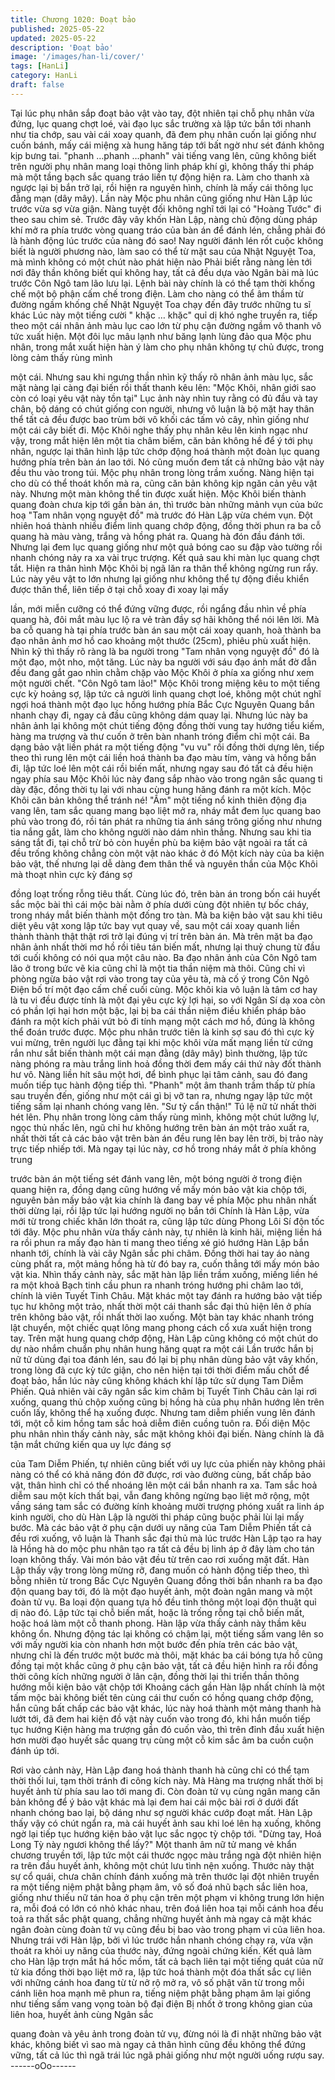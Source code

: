 ```yaml
---
title: Chương 1020: Đoạt bảo
published: 2025-05-22
updated: 2025-05-22
description: 'Đoạt bảo'
image: '/images/han-li/cover/'
tags: [HanLi]
category: HanLi
draft: false
---
```


Tại lúc phụ nhân sắp đoạt bảo vật vào tay, đột nhiên tại chỗ phụ
nhân vừa đứng, lục quang chợt loé, vài đạo lục sắc trường xà lập
tức bắn tới nhanh như tia chớp, sau vài cái xoay quanh, đã đem
phụ nhân cuốn lại giống như cuốn bánh, mấy cái miệng xà hung
hăng táp tới bất ngờ như sét đánh không kịp bưng tai.
"phanh …phanh …phanh" vài tiếng vang lên, cũng không biết trên
người phụ nhân mang loại thông linh pháp khí gì, không thấy thi
pháp mà một tầng bạch sắc quang tráo liền tự động hiện ra. Làm
cho thanh xà ngược lại bị bắn trở lại, rồi hiện ra nguyên hình,
chính là mấy cái thông lục đằng mạn (dây mây). Lần này Mộc phu
nhân cũng giống như Hàn Lập lúc trước vừa sợ vừa giận.
Nàng tuyệt đối không nghĩ tới lại có "Hoàng Tước" đi theo sau
chim sẻ. Trước đây vây khốn Hàn Lập, nàng chủ động dùng pháp
khí mở ra phía trước vòng quang tráo của bàn án để đánh lén,
chẳng phải đó là hành động lúc trước của nàng đó sao! Nay
người đánh lén rốt cuộc không biết là người phương nào, làm sao
có thể từ mặt sau của Nhật Nguyệt Toa, mà mình không có một
chút nào phát hiện nào
Phải biết rằng nàng lẻn tới nơi đây thần không biết quỉ không hay,
tất cả đều dựa vào Ngân bài mà lúc trước Côn Ngô tam lão lưu
lại. Lệnh bài này chính là có thể tạm thời khống chế một bộ phận
cấm chế trong điện. Làm cho nàng có thể âm thầm từ đường
ngầm khống chế Nhật Nguyệt Toa chạy đến đây trước những tu
sĩ khác
Lúc này một tiếng cười " khặc … khặc" quỉ dị khó nghe truyền ra,
tiếp theo một cái nhân ảnh màu lục cao lớn từ phụ cận đường
ngầm vô thanh vô tức xuất hiện. Một đôi lục mâu lạnh như băng
lạnh lùng đảo qua Mộc phu nhân, trong mắt xuất hiện hàn ý làm
cho phụ nhân không tự chủ được, trong lòng cảm thấy rùng mình

một cái.
Nhưng sau khi ngưng thần nhìn kỹ thấy rõ nhân ảnh màu lục, sắc
mặt nàng lại càng đại biến rồi thất thanh kêu lên:
"Mộc Khôi, nhân giới sao còn có loại yêu vật này tồn tại"
Lục ảnh này nhìn tuy rằng có đủ đầu và tay chân, bộ dáng có chút
giống con người, nhưng vô luận là bộ mặt hay thân thể tất cả đều
được bao trùm bởi vô khối các tấm vỏ cây, nhìn giống như một
cái cây biết đi.
Mộc Khôi nghe thấy phụ nhân kêu lên kinh ngạc như vậy, trong
mắt hiện lên một tia châm biếm, căn bản không hề để ý tới phụ
nhân, ngược lại thân hình lập tức chớp động hoá thành một đoàn
lục quang hướng phía trên bàn án lao tới.
Nó cũng muốn đem tất cả những bảo vật này đều thu vào trong
túi.
Mộc phụ nhân trong lòng trầm xuống. Nàng hiện tại cho dù có thể
thoát khốn mà ra, cũng căn bản không kịp ngăn cản yêu vật này.
Nhưng một màn không thể tin được xuất hiện.
Mộc Khôi biến thành quang đoàn chưa kịp tới gần bàn án, thì
trước bàn những mảnh vụn của bức hoạ "Tam nhân vọng nguyệt
đồ" mà trước đó Hàn Lập vừa chém vụn. Đột nhiên hoá thành
nhiều điểm linh quang chớp động, đồng thời phun ra ba cỗ quang
hà màu vàng, trắng và hồng phát ra.
Quang hà đón đầu đánh tới. Nhưng lại đem lục quang giống như
một quả bóng cao su đập vào tường rồi nhanh chóng nảy ra xa
vài trục trượng.
Kết quả sau khi màn lục quang chợt tắt. Hiện ra thân hình Mộc
Khôi bị ngã lăn ra thân thể không ngừng run rẩy.
Lúc này yêu vật to lớn nhưng lại giống như không thể tự động
điều khiển được thân thể, liên tiếp ở tại chỗ xoay đi xoay lại mấy

lần, mới miễn cưỡng có thể đứng vững được, rồi ngẩng đầu nhìn
về phía quang hà, đôi mắt màu lục lộ ra vẻ tràn đầy sợ hãi không
thể nói lên lời.
Mà ba cỗ quang hà tại phía trước bàn án sau một cái xoay quanh,
hoà thành ba đạo nhân ảnh mơ hồ cao khoảng một thước
(25cm), phiêu phù xuất hiện. Nhìn kỹ thì thấy rõ ràng là ba người
trong "Tam nhân vọng nguyệt đồ" đó là một đạo, một nho, một
tăng. Lúc này ba người với sáu đạo ánh mắt đờ đẫn đều đang gắt
gao nhìn chằm chặp vào Mộc Khôi ở phía xa giống như xem một
người chết.
"Côn Ngô tam lão!" Mộc Khôi trong miệng kêu to một tiếng cực kỳ
hoảng sợ, lập tức cả người linh quang chợt loé, không một chút
nghĩ ngợi hoá thành một đạo lục hồng hướng phía Bắc Cực
Nguyên Quang bắn nhanh chạy đi, ngay cả đầu cũng không dám
quay lại.
Nhưng lúc này ba nhân ảnh lại không một chút tiếng động đồng
thời vung tay hướng tiểu kiếm, hàng ma trượng và thư cuốn ở
trên bàn nhanh tróng điểm chỉ một cái.
Ba dạng bảo vật liền phát ra một tiếng động "vu vu" rồi đồng thời
dựng lên, tiếp theo thì rung lên một cái liền hoá thành ba đạo màu
tím, vàng và hồng bắn đi, lập tức loé lên một cái rồi biến mất,
nhưng ngay sau đó tất cả đều hiện ngay phía sau Mộc Khôi lúc
này đang sắp nhào vào trong ngân sắc quang ti dày đặc, đồng
thời tụ lại với nhau cùng hung hăng đánh ra một kích.
Mộc Khôi căn bản không thể tránh né!
"Ầm" một tiếng nổ kinh thiên động địa vang lên, tam sắc quang
mang bạo liệt mở ra, nháy mắt đem lục quang bao phủ vào trong
đó, rồi tán phát ra những tia ánh sáng trông giống như nhưng tia
nắng gắt, làm cho không người nào dám nhìn thẳng. Nhưng sau
khi tia sáng tắt đi, tại chỗ trừ bỏ còn huyền phù ba kiệm bảo vật
ngoài ra tất cả đều trống không chẳng còn một vật nào khác ở đó
Một kích này của ba kiện bảo vật, thế nhưng lại dễ dàng đem thân
thể và nguyên thần của Mộc Khôi mà thoạt nhìn cực kỳ đáng sợ

đồng loạt trống rỗng tiêu thất.
Cùng lúc đó, trên bàn án trong bốn cái huyết sắc mộc bài thì cái
mộc bài nằm ở phía dưới cùng đột nhiên tự bốc cháy, trong nháy
mắt biến thành một đống tro tàn. Mà ba kiện bảo vật sau khi tiêu
diệt yêu vật xong lập tức bay vụt quay về, sau một cái xoay quanh
liền thành thành thật thật rơi trở lại đúng vị trí trên bàn án. Mà trên
mặt ba đạo nhân ảnh nhất thời mơ hồ rồi tiêu tán biến mất, nhưng
lại thuỷ chung từ đầu tới cuối không có nói qua một câu nào.
Ba đạo nhân ảnh của Côn Ngô tam lão ở trong bức vẽ kia cũng
chỉ là một tia thần niệm mà thôi. Cũng chỉ vì phòng ngừa bảo vật
rơi vào trong tay của yêu tà, mà cố ý trong Côn Ngô Điện bố trí
một đạo cấm chế cuối cùng.
Mộc khôi kia vô luận là tâm cơ hay là tu vi đều được tính là một
đại yêu cực kỳ lợi hại, so với Ngân Sí dạ xoa còn có phần lợi hại
hơn một bậc, lại bị ba cái thần niệm điều khiển pháp bảo đánh ra
một kích phải vứt bỏ đi tính mạng một cách mơ hồ, đúng là không
thể đoán trước được.
Mộc phu nhân trước tiên là kinh sợ sau đó thì cực kỳ vui mừng,
trên người lục đằng tại khi mộc khôi vừa mất mạng liền từ cứng
rắn như sắt biến thành một cái mạn đằng (dây mây) bình thường,
lập tức nàng phóng ra màu trắng linh hoả đồng thời đem mấy cái
thứ này đốt thành hư vô.
Nàng liền hít sâu một hơi, để bình phục lại tâm cảnh, sau đó đang
muốn tiếp tục hành động tiếp thì. "Phanh" một âm thanh trầm thấp
từ phía sau truyền đến, giống như một cái gì bị vỡ tan ra, nhưng
ngay lập tức một tiếng sấm lại nhanh chóng vang lên.
"Sư tỷ cẩn thận!" Tú lệ nữ tử nhất thời hét lên.
Phụ nhân trong lòng cảm thấy rùng mình, không một chút lưỡng
lự, ngọc thủ nhấc lên, ngũ chỉ hư không hướng trên bàn án một
trảo xuất ra, nhất thời tất cả các bảo vật trên bàn án đều rung lên
bay lên trời, bị trảo này trực tiếp nhiếp tới.
Mà ngay tại lúc này, cơ hồ trong nháy mắt ở phía không trung

trước bàn án một tiếng sét đánh vang lên, một bóng người ở
trong điện quang hiện ra, đồng dạng cũng hướng về mấy món
bảo vật kia chộp tới, nguyên bản mấy bảo vật kia chính là đang
bay về phía Mộc phu nhân nhất thời dừng lại, rồi lập tức lại
hướng người nọ bắn tới
Chính là Hàn Lập, vừa mới từ trong chiếc khăn lớn thoát ra, cũng
lập tức dùng Phong Lôi Sí độn tốc tới đây.
Mộc phu nhân vừa thấy cảnh này, tự nhiên là kinh hãi, miệng liền
há ra rồi phun ra mấy đạo hàn ti mang theo tiếng xé gió hướng
Hàn Lập bắn nhanh tới, chính là vài cây Ngân sắc phi châm.
Đồng thời hai tay áo nàng cùng phất ra, một mảng hồng hà từ đó
bay ra, cuốn thẳng tới mấy món bảo vật kia.
Nhìn thấy cảnh này, sắc mặt hàn lập liền trầm xuống, miếng liền
hé ra một khoả Bạch tinh cầu phun ra nhanh tróng hướng phi
châm lao tới, chính là viên Tuyết Tinh Châu. Mặt khác một tay
đánh ra hướng bảo vật tiếp tục hư không một trảo, nhất thời một
cái thanh sắc đại thủ hiện lên ở phía trên không bảo vật, rồi nhất
thời lao xuống. Một bàn tay khác nhanh tróng lật chuyển, một
chiếc quạt lông mang phong cách cổ xưa xuất hiện trong tay.
Trên mặt hung quang chớp động, Hàn Lập cũng không có một
chút do dự nào nhắm chuẩn phụ nhân hung hăng quạt ra một cái
Lần trước hắn bị nữ tử dùng đại toa đánh lén, sau đó lại bị phụ
nhân dùng bảo vật vây khốn, trong lòng đã cực kỳ tức giận, cho
nên hiện tại tới thời điểm mấu chốt để đoạt bảo, hắn lúc này cũng
không khách khí lập tức sử dụng Tam Diễm Phiến.
Quả nhiên vài cây ngân sắc kim châm bị Tuyết Tinh Châu cản lại
rơi xuống, quang thủ chộp xuống cũng bị hồng hà của phụ nhân
hướng lên trên cuốn lấy, không thể hạ xuống được. Nhưng tam
diễm phiến vung lên đánh tới, một cỗ kim hồng tam sắc hoả diễm
điên cuồng tuôn ra.
Đối diện Mộc phu nhân nhìn thấy cảnh này, sắc mặt không khỏi
đại biến. Nàng chính là đã tận mắt chứng kiến qua uy lực đáng sợ

của Tam Diễm Phiến, tự nhiên cũng biết với uy lực của phiến này
không phải nàng có thể có khả năng đón đỡ được, rơi vào đường
cùng, bất chấp bảo vật, thân hình chỉ có thể nhoáng lên một cái
bắn nhanh ra xa.
Tam sắc hoả diễm sau một kích thất bại, vẫn đang không ngừng
bạo liệt mở rộng, một vầng sáng tam sắc có đường kính khoảng
mười trượng phóng xuất ra linh áp kinh người, cho dù Hàn Lập là
người thi pháp cũng buộc phải lùi lại mấy bước. Mà các bảo vật ở
phụ cận dưới uy năng của Tam Diễm Phiến tất cả đều rơi xuống,
vô luận là Thanh sắc đại thủ mà lúc trước Hàn Lập tạo ra hay là
Hồng hà do mộc phu nhân tạo ra tất cả đều bị linh áp ở đây làm
cho tán loạn không thấy.
Vài món bảo vật đều từ trên cao rơi xuống mặt đất.
Hàn Lập thấy vậy trong lòng mừng rỡ, đang muốn có hành động
tiếp theo, thì bỗng nhiên từ trong Bắc Cực Nguyên Quang đồng
thời bắn nhanh ra ba đạo độn quang bay tới, đó là một đạo huyết
ảnh, một đoàn ngân mang và một đoàn tử vụ. Ba loại độn quang
tựa hồ đều tinh thông một loại độn thuật quỉ dị nào đó. Lập tức tại
chỗ biến mất, hoặc là trống rỗng tại chỗ biến mất, hoặc hoá làm
một cỗ thanh phong.
Hàn lập vừa thấy cảnh này thầm kêu không ổn. Nhưng động tác
lại không có chậm lại, một tiếng sấm vang lên so với mấy người
kia còn nhanh hơn một bước đến phía trên các bảo vật, nhưng
chỉ là đến trước một bước mà thôi, mặt khác ba cái bóng tựa hồ
cũng đồng tại một khắc cũng ở phụ cận bảo vật, tất cả đều hiện
hình ra rồi đồng thời công kích những người ở lân cận, đồng thời
lại thi triển thần thông hướng mỗi kiện bảo vật chộp tới
Khoảng cách gần Hàn lập nhất chính là một tấm mộc bài không
biết tên cùng cái thư cuốn có hồng quang chớp động, hắn cũng
bất chấp các bảo vật khác, lúc này hoá thành một mảng thanh hà
lướt tới, đã đem hai kiện đồ vật này cuốn vào trong đó, khi hắn
muốn tiếp tục hướng Kiện hàng ma trượng gần đó cuốn vào, thì
trên đỉnh đầu xuất hiện hơn mười đạo huyết sắc quang trụ cùng
một cỗ kim sắc âm ba cuồn cuộn đánh úp tới.

Rơi vào cảnh này, Hàn Lập đang hoá thành thanh hà cũng chỉ có
thể tạm thời thối lui, tạm thời tránh đi công kích này.
Mà Hàng ma trượng nhất thời bị huyết ảnh từ phía sau lao tới
mang đi.
Còn đoàn tử vụ cùng ngân mang căn bản không để ý bảo vật
khác mà lại đem hai cái mộc bài rơi ở dưới đất nhanh chóng bao
lại, bộ dáng như sợ người khác cướp đoạt mất.
Hàn Lập thấy vậy có chút ngẩn ra, mà cái huyết ảnh sau khi loé
lên hạ xuống, không ngờ lại tiếp tục hướng kiện bảo vật lục sắc
ngọc tỳ chộp tới.
"Dừng tay, Hoá Long Tỳ này ngươi không thể lấy?" Một thanh âm
nữ tử mang vẻ khẩn chương truyền tới, lập tức một cái thước
ngọc màu trắng ngà đột nhiên hiện ra trên đầu huyết ảnh, không
một chút lưu tình nện xuống.
Thước này thật sự cổ quái, chưa chân chính đánh xuống mà trên
thước lại đột nhiên truyền ra một tiếng niệm phật bằng phạm âm,
vô số đoá nhũ bạch sắc liên hoa, giống như thiếu nữ tán hoa ở
phụ cận trên một phạm vi không trung lớn hiện ra, mỗi đoá có lớn
có nhỏ khác nhau, trên đoá liên hoa tại mỗi cánh hoa đều toả ra
thất sắc phật quang, chẳng những huyết ảnh mà ngay cả mặt
khác ngân đoàn cùng đoàn tử vụ cũng đều bị bao vào trong phạm
vi của liên hoa.
Nhưng trái với Hàn lập, bởi vì lúc trước hắn nhanh chóng chạy ra,
vừa vặn thoát ra khỏi uy năng của thước này, đứng ngoài chứng
kiến.
Kết quả làm cho Hàn lập trợn mắt há hốc mồm, tất cả bạch liên
tại một tiếng quát của nữ tử kia đồng thời bạo liệt mở ra, lập tức
hoá thành một đóa thất sắc cự liên với những cánh hoa đang từ
từ nở rộ mở ra, vô số phật văn từ trong mỗi cánh liên hoa mạnh
mẽ phun ra, tiếng niệm phật bằng phạm âm lại giống như tiếng
sấm vang vọng toàn bộ đại điện
Bị nhốt ở trong không gian của liên hoa, huyết ảnh cùng Ngân sắc

quang đoàn và yêu ảnh trong đoàn tử vụ, đừng nói là đi nhặt
những bảo vật khác, không biết vì sao mà ngay cả thân hình cũng
đều không thể đứng vững, tất cả lúc thì ngã trái lúc ngã phải
giống như một người uống rượu say.
------oOo------
